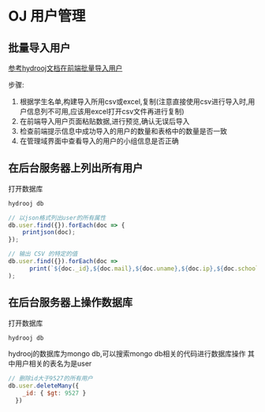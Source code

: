 # OJ 用户管理

## 批量导入用户
[参考hydrooj文档在前端批量导入用户](https://hydro.js.org/docs/Hydro/system/import-user)

步骤:
1. 根据学生名单,构建导入所用csv或excel,复制(注意直接使用csv进行导入时,用户信息列不可用,应该用excel打开csv文件再进行复制)
2. 在前端导入用户页面粘贴数据,进行预览,确认无误后导入
3. 检查前端提示信息中成功导入的用户的数量和表格中的数量是否一致
4. 在管理域界面中查看导入的用户的小组信息是否正确

## 在后台服务器上列出所有用户

打开数据库
```bash
hydrooj db
```

```javascript
// 以json格式列出user的所有属性
db.user.find({}).forEach(doc => {
    printjson(doc);
});

// 输出 CSV 的特定的值
db.user.find({}).forEach(doc =>
      print(`${doc._id},${doc.mail},${doc.uname},${doc.ip},${doc.school}`)
);
```

## 在后台服务器上操作数据库

打开数据库
```bash
hydrooj db
```
hydrooj的数据库为mongo db,可以搜索mongo db相关的代码进行数据库操作
其中用户相关的表名为是user
```javascript
// 删除id大于9527的所有用户
db.user.deleteMany({
    _id: { $gt: 9527 }
  })
```
